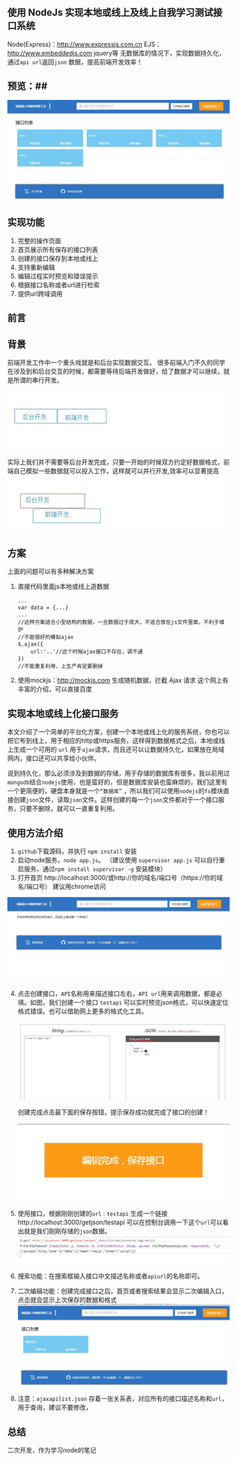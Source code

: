 ## 使用 NodeJs 实现本地或线上及线上自我学习测试接口系统 ##

Node(Express)：http://www.expressjs.com.cn
EJS：http://www.embeddedjs.com
jquery等
无数据库的情况下，实现数据持久化，通过`api url`返回`json` 数据，提高前端开发效率！

## 预览：##
![image](https://github.com/PhotoArtLife/jsonServer/blob/master/public/images/view.jpg)

## 实现功能 ##
 1. 完整的操作页面
 2. 首页展示所有保存的接口列表
 3. 创建的接口保存到本地或线上
 4. 支持重新编辑
 5. 编辑过程实时预览和错误提示
 6. 根据接口名称或者url进行检索
 7. 提供url跨域调用
 
## 前言 ##


## 背景 ##
前端开发工作中一个重头戏就是和后台实现数据交互。
很多前端入门不久的同学在涉及到和后台交互的时候，都需要等待后端开发做好，给了数据才可以继续，就是所谓的串行开发。

![image](https://github.com/PhotoArtLife/jsonServer/blob/master/public/images/1.jpg)

实际上我们并不需要等后台开发完成，只要一开始的时候双方约定好数据格式，前端自己模拟一些数据就可以投入工作，这样就可以并行开发,效率可以显著提高
![image](https://github.com/PhotoArtLife/jsonServer/blob/master/public/images/2.jpg)
## 方案 ##
上面的问题可以有多种解决方案

 1. 直接代码里面js本地或线上造数据

    ```
    ...
    var data = {...}
    ...
    //这种方案适合小型结构的数据，一旦数据过于庞大，不适合放在js文件里面，不利于维护
    //不能很好的模拟ajax
    $.ajax({
        url:'..'//这个时候ajax接口不存在，调不通
    })
    //不能重复利用，上生产肯定要删掉
    ```
 2. 使用mockjs：http://mockjs.com
 生成随机数据，拦截 Ajax 请求
 这个网上有丰富的介绍，可以直接百度

## 实现本地或线上化接口服务 ##
本文介绍了一个简单的平台化方案，创建一个本地或线上化的服务系统，你也可以把它布到线上，用于相应的http或https服务，这样得到数据格式之后，本地或线上生成一个可用的 `url` 用于`ajax`请求，而且还可以让数据持久化，如果放在局域网内，接口还可以共享给小伙伴。

说到持久化，那么必须涉及到数据的存储，用于存储的数据库有很多，我以前用过`mongodb`结合`nodejs`使用，也是蛮好的，但是数据库安装也蛮麻烦的，我们这里有一个更简便的，硬盘本身就是一个`“数据库”` ，所以我们可以使用`nodejs`的`fs`模块直接创建`json`文件，读取`json`文件。这样创建的每一个`json`文件都对于一个接口服务，只要不删除，就可以一直重复利用。

## 使用方法介绍 ##

 1. `github`下载源码，并执行 `npm install` 安装
 2. 启动node服务，`node app.js`。  （建议使用 `supervisor app.js` 可以自行重启服务，通过`npm install supervisor -g`  安装模块）
 3. 打开首页  http://localhost:3000/或http://你的域名/端口号（https://你的域名/端口号）  建议用chrome访问

   ![image](https://github.com/PhotoArtLife/jsonServer/blob/master/public/images/3.jpg)

 4. 点击创建接口，`API`名称用来描述接口左右，`API url`用来调用数据，都是必填。如图，我们创建一个接口 `testapi` 可以实时预览json格式，可以快速定位格式错误。也可以借助网上更多的格式化工具。

    ![image](https://github.com/PhotoArtLife/jsonServer/blob/master/public/images/4.jpg)

    创建完成点击最下面的保存按钮，提示保存成功就完成了接口的创建！

    ![image](https://github.com/PhotoArtLife/jsonServer/blob/master/public/images/5.jpg)

 5. 使用接口，根据刚刚创建的`url：testapi` 生成一个链接  http://localhost:3000/getjson/testapi
可以在控制台调用一下这个`url`可以看出就是我们刚刚存储的`json`数据。
   ![image](https://github.com/PhotoArtLife/jsonServer/blob/master/public/images/6.jpg)
 6. 搜索功能：在搜索框输入接口中文描述名称或者`apiurl`的名称即可。

 7. 二次编辑功能：创建完成接口之后，首页或者搜索结果会显示二次编辑入口，点击就会显示上次保存的数据和格式
   ![image](https://github.com/PhotoArtLife/jsonServer/blob/master/public/images/7.jpg)

 8. 注意：`ajaxapilist.json` 存着一张关系表，对应所有的接口描述名称和`url`，用于查询，建议不要修改，



## 总结 ##
二次开发，作为学习node的笔记

  [1]: https://github.com/kliuj/local-ajax-api
